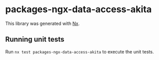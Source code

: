 # packages-ngx-data-access-akita

This library was generated with [Nx](https://nx.dev).

## Running unit tests

Run `nx test packages-ngx-data-access-akita` to execute the unit tests.

